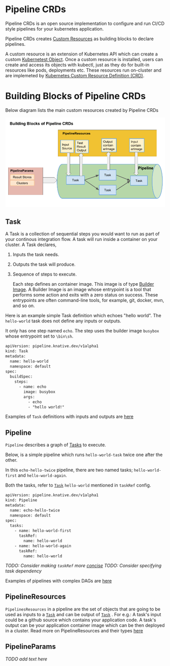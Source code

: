 # Pipeline CRDs
Pipeline CRDs is an open source implementation to configure and run CI/CD style pipelines for your kubernetes application.

Pipeline CRDs creates [Custom Resources](https://kubernetes.io/docs/concepts/extend-kubernetes/api-extension/custom-resources/) as building blocks to declare pipelines. 

A custom resource is an extension of Kubernetes API which can create a custom [Kubernetest Object](https://kubernetes.io/docs/concepts/overview/working-with-objects/kubernetes-objects/#understanding-kubernetes-objects).
Once a custom resource is installed, users can create and access its objects with kubectl, just as they do for built-in resources like pods, deployments etc.
These resources run on-cluster and are implemeted by [Kubernetes Custom Resource Definition (CRD)](https://kubernetes.io/docs/concepts/extend-kubernetes/api-extension/custom-resources/#customresourcedefinitions).


# Building Blocks of Pipeline CRDs
Below diagram lists the main custom resources created by Pipeline CRDs

![Building Blocks](./docs/images/building-blocks.png)

## Task
A Task is a collection of sequential steps you would want to run as part of your continous integration flow.
A task will run inside a container on your cluster. A Task declares,
1. Inputs the task needs.
1. Outputs the task will produce.
1. Sequence of steps to execute.

   Each step defines an container image. This image is of type [Builder Image](https://github.com/knative/docs/blob/master/build/builder-contract.md). A Builder Image is an image whose entrypoint is a tool that performs some action and exits with a zero status on success. These entrypoints are often command-line tools, for example, git, docker, mvn, and so on.

Here is an example simple Task definition which echoes "hello world". The `hello-world` task does not define any inputs or outputs.

It only has one step named `echo`. The step uses the builder image `busybox` whose entrypoint set to `\bin\sh`.

```shell
apiVersion: pipeline.knative.dev/v1alpha1
kind: Task
metadata:
  name: hello-world
  namespace: default
spec:
  buildSpec:
    steps:
      - name: echo
        image: busybox
        args:
          - echo
          - "hello world!"
```
Examples of `Task` definitions with inputs and outputs are [here](./examples)

## Pipeline
`Pipeline` describes a graph of [Tasks](#Task) to execute.

Below, is a simple pipeline which runs `hello-world-task` twice one after the other.

In this `echo-hello-twice` pipeline, there are two named tasks; `hello-world-first` and `hello-world-again`.

Both the tasks, refer to [`Task`](#Task) `hello-world` mentioned in `taskRef` config.

```shell
apiVersion: pipeline.knative.dev/v1alpha1
kind: Pipeline
metadata:
  name: echo-hello-twice
  namespace: default
spec:
  tasks:
    - name: hello-world-first
      taskRef:
        name: hello-world
    - name: hello-world-again
      taskRef:
        name: hello-world
```
_TODO: Consider making `taskRef` more [concise](https://github.com/knative/build-pipeline/issues/138)_
_TODO: Consider specifying task dependency_

Examples of pipelines with complex DAGs are [here](./examples/pipelines)

## PipelineResources
`PipelinesResources` in a pipeline are the set of objects that are going to be used as inputs to a [`Task`](#Task) and can be output of [`Task`](#Task) .
For e.g.:
A task's input could be a github source which contains your application code.
A task's output can be your application container image which can be then deployed in a cluster.
Read more on PipelineResources and their types [here](./docs/pipeline-resources.md)


## PipelineParams
_TODO add text here_




